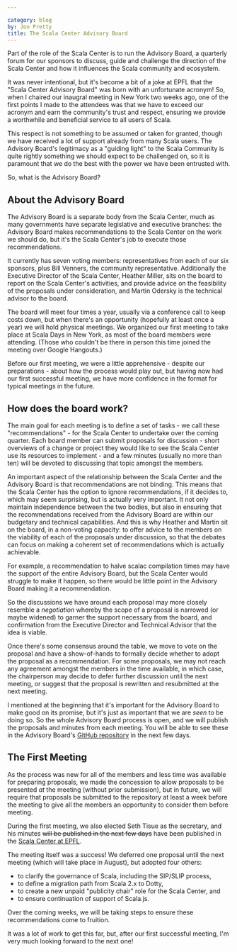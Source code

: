 ```yaml
---

category: blog
by: Jon Pretty
title: The Scala Center Advisory Board
---
```


Part of the role of the Scala Center is to run the Advisory Board, a quarterly
forum for our sponsors to discuss, guide and challenge the direction of the
Scala Center and how it influences the Scala community and ecosystem.

It was never intentional, but it's become a bit of a joke at EPFL that the
"Scala Center Advisory Board" was born with an unfortunate acronym! So, when I
chaired our inaugral meeting in New York two weeks ago, one of the first points
I made to the attendees was that we have to exceed our acronym and earn the
community's trust and respect, ensuring we provide a worthwhile and beneficial
service to all users of Scala.

This respect is not something to be assumed or taken for granted, though we
have received a lot of support already from many Scala users. The Advisory
Board's legitimacy as a "guiding light" to the Scala Community is quite rightly
something we should expect to be challenged on, so it is paramount that we do
the best with the power we have been entrusted with.

So, what is the Advisory Board?

## About the Advisory Board

The Advisory Board is a separate body from the Scala Center, much as many
governments have separate legislative and executive branches: the Advisory
Board makes recommendations to the Scala Center on the work we should do, but
it's the Scala Center's job to execute those recommendations.

It currently has seven voting members: representatives from each of our six
sponsors, plus Bill Venners, the community representative. Additionally the
Executive Director of the Scala Center, Heather Miller, sits on the board to
report on the Scala Center's activities, and provide advice on the feasibility
of the proposals under consideration, and Martin Odersky is the technical
advisor to the board.

The board will meet four times a year, usually via a conference call to keep
costs down, but when there's an opportunity (hopefully at least once a year) we
will hold physical meetings. We organized our first meeting to take place at
Scala Days in New York, as most of the board members were attending. (Those who
couldn't be there in person this time joined the meeting over Google
Hangouts.)

Before our first meeting, we were a little apprehensive - despite our
preparations - about how the process would play out, but having now had our
first successful meeting, we have more confidence in the format for typical
meetings in the future.

## How does the board work?

The main goal for each meeting is to define a set of tasks - we call these
"recommendations" - for the Scala Center to undertake over the coming quarter.
Each board member can submit proposals for discussion - short overviews of a
change or project they would like to see the Scala Center use its resources to
implement - and a few minutes (usually no more than ten) will be devoted to
discussing that topic amongst the members.

An important aspect of the relationship between the Scala Center and the
Advisory Board is that recommendations are not binding. This means that the
Scala Center has the option to ignore recommendations, if it decides to, which
may seem surprising, but is actually very important. It not only maintain
independence between the two bodies, but also in ensuring that the
recommendations received from the Advisory Board are within our budgetary and
technical capabilities. And this is why Heather and Martin sit on the board, in
a non-voting capacity: to offer advice to the members on the viability of each
of the proposals under discussion, so that the debates can focus on making a
coherent set of recommendations which is actually achievable.

For example, a recommendation to halve scalac compilation times may have the
support of the entire Advisory Board, but the Scala Center would struggle to
make it happen, so there would be little point in the Advisory Board making it
a recommendation.

So the discussions we have around each proposal may more closely resemble a
*negotiation* whereby the scope of a proposal is narrowed (or maybe widened) to
garner the support necessary from the board, and confirmation from the
Executive Director and Technical Advisor that the idea is viable.

Once there's some consensus around the table, we move to vote on the proposal
and have a show-of-hands to formally decide whether to adopt the proposal as a
recommendation. For some proposals, we may not reach any agreement amongst the
members in the time available, in which case, the chairperson may decide to
defer further discussion until the next meeting, or suggest that the proposal
is rewritten and resubmitted at the next meeting.

I mentioned at the beginning that it's important for the Advisory Board to make
good on its promise, but it's just as important that we are *seen* to be doing
so. So the whole Advisory Board process is open, and we will publish the
proposals and minutes from each meeting. You will be able to see these in the
Advisory Board's [GitHub
repository](https://github.com/scalacenter/advisoryboard/) in the next few
days.

## The First Meeting

As the process was new for all of the members and less time was available for
preparing proposals, we made the concession to allow proposals to be presented
*at* the meeting (without prior submission), but in future, we will require
that proposals be submitted to the repository at least a week before the
meeting to give all the members an opportunity to consider them before meeting.

During the first meeting, we also elected Seth Tisue as the secretary, and his
minutes ~~will be published in the next few days~~ have been published in the
[Scala Center at EPFL](https://scala.epfl.ch/records.html).

The meeting itself was a success! We deferred one proposal until the next
meeting (which will take place in August), but adopted four others:

 - to clarify the governance of Scala, including the SIP/SLIP process,
 - to define a migration path from Scala 2.x to Dotty,
 - to create a new unpaid "publicity chair" role for the Scala Center, and
 - to ensure continuation of support of Scala.js.

Over the coming weeks, we will be taking steps to ensure these recommendations
come to fruition.

It was a lot of work to get this far, but, after our first successful meeting,
I'm very much looking forward to the next one!

